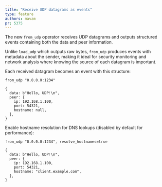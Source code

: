 ```yaml
---
title: "Receive UDP datagrams as events"
type: feature
authors: mavam
pr: 5375
---
```


The new `from_udp` operator receives UDP datagrams and outputs structured events
containing both the data and peer information.

Unlike `load_udp` which outputs raw bytes, `from_udp` produces events with
metadata about the sender, making it ideal for security monitoring and network
analysis where knowing the source of each datagram is important.

Each received datagram becomes an event with this structure:

```tql
from_udp "0.0.0.0:1234"
```

```tql
{
  data: b"Hello, UDP!\n",
  peer: {
    ip: 192.168.1.100,
    port: 54321,
    hostname: null,
  },
}
```

Enable hostname resolution for DNS lookups (disabled by default for performance):

```tql
from_udp "0.0.0.0:1234", resolve_hostnames=true
```

```tql
{
  data: b"Hello, UDP!\n",
  peer: {
    ip: 192.168.1.100,
    port: 54321,
    hostname: "client.example.com",
  },
}
```
